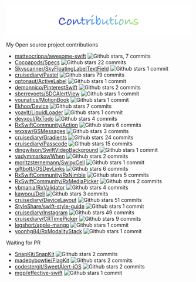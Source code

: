 
![logo](README/contributions.png)

My Open source project contributions

- [matteocrippa/awesome-swift](https://github.com/matteocrippa/awesome-swift) ![Github stars](https://img.shields.io/github/stars/matteocrippa/awesome-swift.svg?style=social&label=Stars), 7 commits
- [Cocoapods/Specs](https://github.com/CocoaPods/Specs) ![Github stars](https://img.shields.io/github/stars/CocoaPods/Specs.svg?style=social&label=Stars) 22 commits
- [Skyscanner/SkyFloatingLabelTextField](https://github.com/Skyscanner/SkyFloatingLabelTextField) ![Github stars](https://img.shields.io/github/stars/Skyscanner/SkyFloatingLabelTextField.svg?style=social&label=Stars) 1 commit
- [cruisediary/Pastel](https://github.com/cruisediary/Pastel) ![Github stars](https://img.shields.io/github/stars/cruisediary/Pastel.svg?style=social&label=Stars) 79 commits
- [optonaut/ActiveLabel](https://github.com/optonaut/ActiveLabel.swift) ![Github stars](https://img.shields.io/github/stars/optonaut/ActiveLabel.swift.svg?style=social&label=Stars) 1 commit
- [demonnico/PinterestSwift](https://github.com/demonnico/PinterestSwift) ![Github stars](https://img.shields.io/github/stars/demonnico/PinterestSwift.svg?style=social&label=Stars) 2 commits
- [sberrevoets/SDCAlertView](https://github.com/sberrevoets/SDCAlertView) ![Github stars](https://img.shields.io/github/stars/sberrevoets/SDCAlertView.svg?style=social&label=Stars) 1 commit
- [younatics/MotionBook](https://github.com/younatics/MotionBook) ![Github stars](https://img.shields.io/github/stars/younatics/MotionBook.svg?style=social&label=Stars) 1 commit 
- [Ekhoo/Device](https://github.com/Ekhoo/Device) ![Github stars](https://img.shields.io/github/stars/Ekhoo/Device.svg?style=social&label=Stars) 7 commits
- [yoavlt/LiquidLoader](https://github.com/yoavlt/LiquidLoader) ![Github stars](https://img.shields.io/github/stars/yoavlt/LiquidLoader.svg?style=social&label=Stars) 1 commit
- [devxoul/RxTodo](https://github.com/devxoul/RxTodo) ![Github stars](https://img.shields.io/github/stars/devxoul/RxTodo.svg?style=social&label=Stars) 4 commits
- [RxSwiftCommunity/Action](RxSwiftCommunity/Action) ![Github stars](https://img.shields.io/github/stars/RxSwiftCommunity/Action.svg?style=social&label=Stars) 6 commits
- [wxxsw/GSMessages](https://github.com/wxxsw/GSMessages) ![Github stars](https://img.shields.io/github/stars/wxxsw/GSMessages.svg?style=social&label=Stars) 3 commits 
- [cruisediary/Gradients](https://github.com/cruisediary/Gradients) ![Github stars](https://img.shields.io/github/stars/cruisediary/Gradients.svg?style=social&label=Stars) 24 commits
- [cruisediary/Passcode](https://github.com/cruisediary/Passcode) ![Github stars](https://img.shields.io/github/stars/cruisediary/Passcode.svg?style=social&label=Stars) 15 commits
- [dingwilson/SwiftVideoBackground](https://github.com/dingwilson/SwiftVideoBackground) ![Github stars](https://img.shields.io/github/stars/dingwilson/SwiftVideoBackground.svg?style=social&label=Stars) 1 commit
- [vadymmarkov/When](https://github.com/vadymmarkov/When) ![Github stars](https://img.shields.io/github/stars/vadymmarkov/When.svg?style=social&label=Stars) 2 commits
- [moritzsternemann/SwipyCell](https://github.com/moritzsternemann/SwipyCell) ![Github stars](https://img.shields.io/github/stars/moritzsternemann/SwipyCell.svg?style=social&label=Stars) 1 commit
- [giftbott/iOSDevLinks](https://github.com/giftbott/iOSDevLinks) ![Github stars](https://img.shields.io/github/stars/giftbott/iOSDevLinks.svg?style=social&label=Stars) 6 commits 
- [RxSwiftCommunity/RxNimble](https://github.com/RxSwiftCommunity/RxNimble) ![Github stars](https://img.shields.io/github/stars/RxSwiftCommunity/RxNimble.svg?style=social&label=Stars) 5 commits
- [RxSwiftCommunity/RxMediaPicker](https://github.com/RxSwiftCommunity/RxMediaPicker) ![Github stars](https://img.shields.io/github/stars/RxSwiftCommunity/RxMediaPicker.svg?style=social&label=Stars) 2 commits
- [vbmania/RxValidator](https://github.com/vbmania/RxValidator) ![Github stars](https://img.shields.io/github/stars/vbmania/RxValidator.svg?style=social&label=Stars) 4 commits
- [kawoou/Deli](https://github.com/kawoou/Deli) ![Github stars](https://img.shields.io/github/stars/kawoou/Deli.svg?style=social&label=Stars) 3 commits
- [cruisediary/DeviceLayout](https://github.com/cruisediary/DeviceLayout) ![Github stars](https://img.shields.io/github/stars/cruisediary/DeviceLayout.svg?style=social&label=Stars) 51 commits
- [StyleShare/swift-style-guide](https://github.com/StyleShare/swift-style-guide) ![Github stars](https://img.shields.io/github/stars/StyleShare/swift-style-guide.svg?style=social&label=Stars) 1 commit
- [cruisediary/Instagram](https://github.com/cruisediary/Instagram) ![Github stars](https://img.shields.io/github/stars/cruisediary/Instagram.svg?style=social&label=Stars) 49 commits 
- [cruisediary/CRTimePicker](https://github.com/cruisediary/CRTimePicker) ![Github stars](https://img.shields.io/github/stars/cruisediary/CRTimePicker.svg?style=social&label=Stars) 9 commits
- [legshort/apple-mango](https://github.com/legshort/apple-mango) ![Github stars](https://img.shields.io/github/stars/legshort/apple-mango.svg?style=social&label=Stars) 1 commit
- [yoonhg84/RxModalityStack](https://github.com/yoonhg84/RxModalityStack) ![Github stars](https://img.shields.io/github/stars/yoonhg84/RxModalityStack.svg?style=social&label=Stars) 1 commit

Waiting for PR
- [SnapKit/SnapKit](https://github.com/SnapKit/SnapKit) ![Github stars](https://img.shields.io/github/stars/SnapKit/SnapKit.svg?style=social&label=Stars) 2 commits
- [madebybowtie/FlagKit](https://github.com/madebybowtie/FlagKit) ![Github stars](https://img.shields.io/github/stars/madebybowtie/FlagKit.svg?style=social&label=Stars) 2 commits
- [codestergit/SweetAlert-iOS](https://github.com/codestergit/SweetAlert-iOS) ![Github stars](https://img.shields.io/github/stars/codestergit/SweetAlert-iOS.svg?style=social&label=Stars) 2 commits
- [mgp/effective-swift](https://github.com/mgp/effective-swift) ![Github stars](https://img.shields.io/github/stars/mgp/effective-swift.svg?style=social&label=Stars) 1 commit
